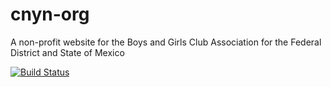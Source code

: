 # cnyn-org
A non-profit website for the Boys and Girls Club Association for the Federal District and State of Mexico

[![Build Status](https://travis-ci.com/LV/cnyn-org.svg?token=wFMuzqf4MszWeWdCTk3g&branch=master)](https://travis-ci.com/LV/cnyn-org)
